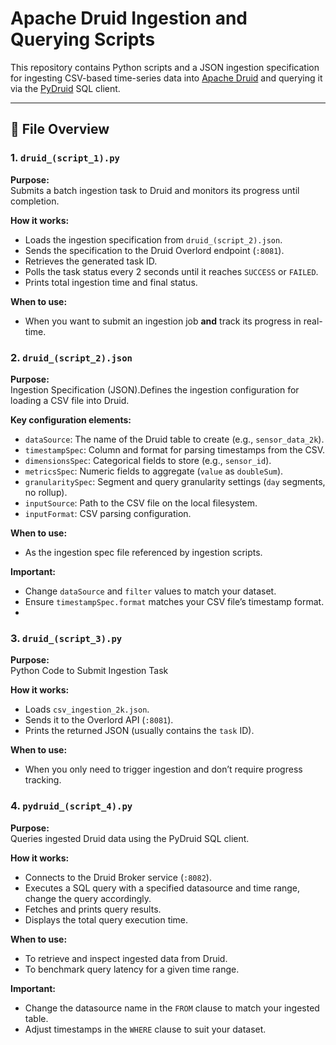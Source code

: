# Apache Druid Ingestion and Querying Scripts

This repository contains Python scripts and a JSON ingestion specification for ingesting CSV-based time-series data into [Apache Druid](https://druid.apache.org/) and querying it via the [PyDruid](https://pypi.org/project/pydruid/) SQL client.

---

## 📄 File Overview

### **1. `druid_(script_1).py`**
**Purpose:**  
Submits a batch ingestion task to Druid and monitors its progress until completion.  

**How it works:**  
- Loads the ingestion specification from `druid_(script_2).json`.
- Sends the specification to the Druid Overlord endpoint (`:8081`).
- Retrieves the generated task ID.
- Polls the task status every 2 seconds until it reaches `SUCCESS` or `FAILED`.
- Prints total ingestion time and final status.

**When to use:**  
- When you want to submit an ingestion job **and** track its progress in real-time.

### **2. `druid_(script_2).json`**
**Purpose:**  
Ingestion Specification (JSON).Defines the ingestion configuration for loading a CSV file into Druid.  

**Key configuration elements:**  
- `dataSource`: The name of the Druid table to create (e.g., `sensor_data_2k`).  
- `timestampSpec`: Column and format for parsing timestamps from the CSV.  
- `dimensionsSpec`: Categorical fields to store (e.g., `sensor_id`).  
- `metricsSpec`: Numeric fields to aggregate (`value` as `doubleSum`).  
- `granularitySpec`: Segment and query granularity settings (`day` segments, no rollup).  
- `inputSource`: Path to the CSV file on the local filesystem.  
- `inputFormat`: CSV parsing configuration.

**When to use:**  
- As the ingestion spec file referenced by ingestion scripts.

**Important:**  
- Change `dataSource` and `filter` values to match your dataset.
- Ensure `timestampSpec.format` matches your CSV file’s timestamp format.
- 

### **3. `druid_(script_3).py`**
**Purpose:**  
Python Code to Submit Ingestion Task

**How it works:**  
- Loads `csv_ingestion_2k.json`.
- Sends it to the Overlord API (`:8081`).
- Prints the returned JSON (usually contains the `task` ID).

**When to use:**  
- When you only need to trigger ingestion and don’t require progress tracking.

### **4. `pydruid_(script_4).py`**
**Purpose:**  
Queries ingested Druid data using the PyDruid SQL client.  

**How it works:**  
- Connects to the Druid Broker service (`:8082`).
- Executes a SQL query with a specified datasource and time range, change the query accordingly.
- Fetches and prints query results.
- Displays the total query execution time.

**When to use:**  
- To retrieve and inspect ingested data from Druid.
- To benchmark query latency for a given time range.

**Important:**  
- Change the datasource name in the `FROM` clause to match your ingested table.
- Adjust timestamps in the `WHERE` clause to suit your dataset.


